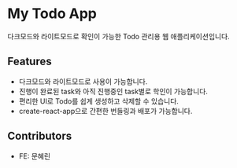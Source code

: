 # My Todo App

다크모드와 라이트모드로 확인이 가능한
Todo 관리용 웹 애플리케이션입니다.

## Features

- 다크모드와 라이트모드로 사용이 가능합니다.
- 진행이 완료된 task와 아직 진행중인 task별로 학인이 가능합니다.
- 편리한 UI로 Todo를 쉽게 생성하고 삭제할 수 있습니다.
- create-react-app으로 간편한 번들링과 배포가 가능합니다.

## Contributors

- FE: 문혜린
